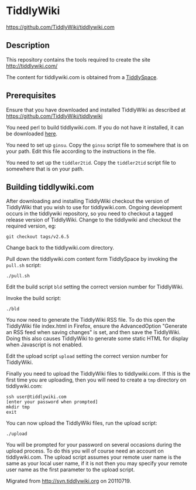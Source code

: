 TiddlyWiki
==========

https://github.com/TiddlyWiki/tiddlywiki.com


Description
-----------

This repository contains the tools required to create the site http://tiddlywiki.com/

The content for tiddlywiki.com is obtained from a [TiddlySpace](http://tiddlyspace.com/).


Prerequisites
-------------

Ensure that you have downloaded and installed TiddlyWiki as described at https://github.com/TiddlyWiki/tiddlywiki

You need perl to build tiddlywiki.com. If you do not have it installed, it can be downloaded [here](http://www.perl.org/get.html).

You need to set up `ginsu`. Copy the `ginsu` script file to somewhere that is on your path. Edit this file according to the instructions in the file.

You need to set up the `tiddler2tid`. Copy the `tiddler2tid` script file to somewhere that is on your path.


Building tiddlywiki.com
-----------------------

After downloading and installing TiddlyWiki checkout the version of TiddlyWiki that you wish to use for tiddlywiki.com. Ongoing development occurs in the tiddlywiki repository, so you need to checkout a tagged release version of TiddlyWiki. Change to the tiddlywiki and checkout the required version, eg:

    git checkout tags/v2.6.5

Change back to the tiddlywiki.com directory.

Pull down the tiddlywiki.com content form TiddlySpace by invoking the `pull.sh` script:

    ./pull.sh

Edit the build script `bld` setting the correct version number for TiddlyWiki.

Invoke the build script:

    ./bld

You now need to generate the TiddlyWiki RSS file. To do this open the TiddlyWiki file index.html in Firefox, ensure the AdvancedOption "Generate an RSS feed when saving changes" is set, and then save the TiddlyWiki. Doing this also causes TiddlyWiki to generate some static HTML for display when Javascript is not enabled.

Edit the upload script `upload` setting the correct version number for TiddlyWiki.

Finally you need to upload the TiddlyWiki files to tiddlywiki.com. If this is the first time you are uploading, then you will need to create a `tmp` directory on tiddlywiki.com:

    ssh user@tiddlywiki.com
    [enter your password when prompted]
    mkdir tmp
    exit

You can now upload the TiddlyWiki files, run the upload script:

    ./upload

You will be prompted for your password on several occasions during the upload process. To do this you will of course need an account on tiddlywiki.com. The upload script assumes your remote user name is the same as your local user name, if it is not then you may specify your remote user name as the first parameter to the upload script.

Migrated from http://svn.tiddlywiki.org on 20110719.
